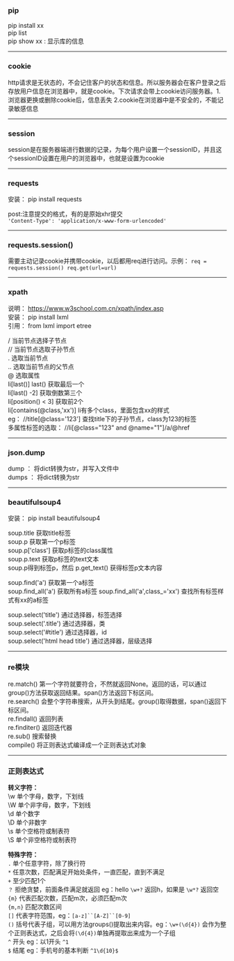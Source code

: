 ### pip
pip install xx  
pip list  
pip show xx : 显示库的信息  

---
### cookie
http请求是无状态的，不会记住客户的状态和信息。所以服务器会在客户登录之后存放用户信息在浏览器中，就是cookie。下次请求会带上cookie访问服务器。1. 浏览器更换或删除cookie后，信息丢失 2.cookie在浏览器中是不安全的，不能记录敏感信息

---
### session
session是在服务器端进行数据的记录，为每个用户设置一个sessionID，并且这个sessionID设置在用户的浏览器中，也就是设置为cookie

---
### requests
安装： pip install requests  

post:注意提交的格式，有的是原始xhr提交  
`
    'Content-Type': 'application/x-www-form-urlencoded'
`

---
### requests.session()
需要主动记录cookie并携带cookie，以后都用req进行访问。示例：
`
req = requests.session()
req.get(url=url)
`

---
### xpath
说明： https://www.w3school.com.cn/xpath/index.asp  
安装： pip install lxml  
引用： from lxml import etree  

/ 当前节点选择子节点  
// 当前节点选取子孙节点  
. 选取当前节点  
.. 选取当前节点的父节点  
@ 选取属性  
li[last()] last() 获取最后一个  
li[last() -2] 获取倒数第三个  
li[position() < 3] 获取前2个  
li[contains(@class,'xx')] li有多个class，里面包含xx的样式  
eg： //title[@class='123'] 查找title下的子孙节点，class为123的标签  
多属性标签的选取： //li[@class="123" and @name="1"]/a/@href  

---
### json.dump
dump ： 将dict转换为str，并写入文件中  
dumps ： 将dict转换为str

---
### beautifulsoup4
安装： pip install beautifulsoup4  

soup.title 获取title标签  
soup.p 获取第一个p标签  
soup.p['class'] 获取p标签的class属性  
soup.p.text 获取p标签的text文本  
soup.p得到标签p，然后 p.get_text() 获得标签p文本内容  
  
soup.find('a') 获取第一个a标签  
soup.find_all('a') 获取所有a标签 
soup.find_all('a',class_='xx') 查找所有标签样式有xx的a标签  
  
soup.select('title') 通过选择器，标签选择  
soup.select('.title') 通过选择器，类  
soup.select('#title') 通过选择器，id  
soup.select('html head title') 通过选择器，层级选择  

---
### re模块
re.match() 第一个字符就要符合，不然就返回None。返回的话，可以通过group()方法获取返回结果。span()方法返回下标区间。  
re.search() 会整个字符串搜索，从开头到结尾。group()取得数据，span()返回下标区间。  
re.findall() 返回列表  
re.finditer() 返回迭代器  
re.sub() 搜索替换  
compile() 将正则表达式编译成一个正则表达式对象  

---
### 正则表达式
**转义字符：**  
 \w 单个字母，数字，下划线  
 \W 单个非字母，数字，下划线   
 \d 单个数字  
 \D 单个非数字   
 \s 单个空格符或制表符  
 \S 单个非空格符或制表符  

**特殊字符：**  
 `.` 单个任意字符，除了换行符  
 `*` 任意次数，匹配满足开始处条件，一直匹配，直到不满足  
 `+` 至少匹配1个  
 `？` 拒绝贪婪，前面条件满足就返回 eg：hello  `\w+?` 返回h，如果是 `\w*?` 返回空  
 `{m}` 代表匹配次数，匹配m次，必须匹配m次  
 `{m,n}` 匹配次数区间  
 `[]` 代表字符范围，eg：`[a-z]``[A-Z]``[0-9]`  
 `()` 括号代表子组，可以用方法groups()提取出来内容。eg：`\w+(\d{4})` 会作为整个正则表达式，之后会将`(\d{4})`单独再提取出来成为一个子组  
 `^` 开头 eg：以1开头 `^1`  
 `$` 结尾 eg：手机号的基本判断 `^1\d{10}$`  


   
 

